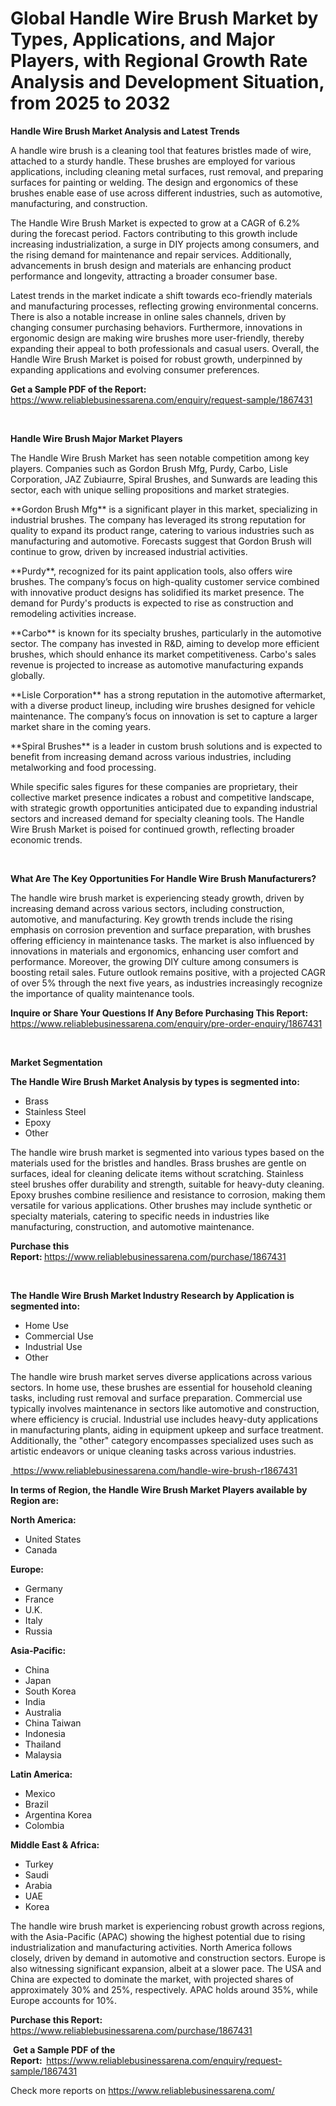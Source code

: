 <p><h1>Global Handle Wire Brush Market by Types, Applications, and Major Players, with Regional Growth Rate Analysis and Development Situation, from 2025 to 2032</h1></p><p><strong>Handle Wire Brush Market Analysis and Latest Trends</strong></p>
<p><p>A handle wire brush is a cleaning tool that features bristles made of wire, attached to a sturdy handle. These brushes are employed for various applications, including cleaning metal surfaces, rust removal, and preparing surfaces for painting or welding. The design and ergonomics of these brushes enable ease of use across different industries, such as automotive, manufacturing, and construction.</p><p>The Handle Wire Brush Market is expected to grow at a CAGR of 6.2% during the forecast period. Factors contributing to this growth include increasing industrialization, a surge in DIY projects among consumers, and the rising demand for maintenance and repair services. Additionally, advancements in brush design and materials are enhancing product performance and longevity, attracting a broader consumer base.</p><p>Latest trends in the market indicate a shift towards eco-friendly materials and manufacturing processes, reflecting growing environmental concerns. There is also a notable increase in online sales channels, driven by changing consumer purchasing behaviors. Furthermore, innovations in ergonomic design are making wire brushes more user-friendly, thereby expanding their appeal to both professionals and casual users. Overall, the Handle Wire Brush Market is poised for robust growth, underpinned by expanding applications and evolving consumer preferences.</p></p>
<p><strong>Get a Sample PDF of the Report:&nbsp;</strong> <a href="https://www.reliablebusinessarena.com/enquiry/request-sample/1867431?utm_campaign=3024&utm_medium=2&utm_source=Github&utm_content=ia&utm_term=05042025&utm_id=handle-wire-brush">https://www.reliablebusinessarena.com/enquiry/request-sample/1867431</a></p>
<p>&nbsp;</p>
<p><strong>Handle Wire Brush Major Market Players</strong></p>
<p><p>The Handle Wire Brush Market has seen notable competition among key players. Companies such as Gordon Brush Mfg, Purdy, Carbo, Lisle Corporation, JAZ Zubiaurre, Spiral Brushes, and Sunwards are leading this sector, each with unique selling propositions and market strategies.</p><p>**Gordon Brush Mfg** is a significant player in this market, specializing in industrial brushes. The company has leveraged its strong reputation for quality to expand its product range, catering to various industries such as manufacturing and automotive. Forecasts suggest that Gordon Brush will continue to grow, driven by increased industrial activities.</p><p>**Purdy**, recognized for its paint application tools, also offers wire brushes. The company’s focus on high-quality customer service combined with innovative product designs has solidified its market presence. The demand for Purdy's products is expected to rise as construction and remodeling activities increase.</p><p>**Carbo** is known for its specialty brushes, particularly in the automotive sector. The company has invested in R&D, aiming to develop more efficient brushes, which should enhance its market competitiveness. Carbo's sales revenue is projected to increase as automotive manufacturing expands globally.</p><p>**Lisle Corporation** has a strong reputation in the automotive aftermarket, with a diverse product lineup, including wire brushes designed for vehicle maintenance. The company’s focus on innovation is set to capture a larger market share in the coming years.</p><p>**Spiral Brushes** is a leader in custom brush solutions and is expected to benefit from increasing demand across various industries, including metalworking and food processing.</p><p>While specific sales figures for these companies are proprietary, their collective market presence indicates a robust and competitive landscape, with strategic growth opportunities anticipated due to expanding industrial sectors and increased demand for specialty cleaning tools. The Handle Wire Brush Market is poised for continued growth, reflecting broader economic trends.</p></p>
<p>&nbsp;</p>
<p><strong>What Are The Key Opportunities For Handle Wire Brush Manufacturers?</strong></p>
<p><p>The handle wire brush market is experiencing steady growth, driven by increasing demand across various sectors, including construction, automotive, and manufacturing. Key growth trends include the rising emphasis on corrosion prevention and surface preparation, with brushes offering efficiency in maintenance tasks. The market is also influenced by innovations in materials and ergonomics, enhancing user comfort and performance. Moreover, the growing DIY culture among consumers is boosting retail sales. Future outlook remains positive, with a projected CAGR of over 5% through the next five years, as industries increasingly recognize the importance of quality maintenance tools.</p></p>
<p><strong>Inquire or Share Your Questions If Any Before Purchasing This Report:</strong> <a href="https://www.reliablebusinessarena.com/enquiry/pre-order-enquiry/1867431?utm_campaign=3024&utm_medium=2&utm_source=Github&utm_content=ia&utm_term=05042025&utm_id=handle-wire-brush">https://www.reliablebusinessarena.com/enquiry/pre-order-enquiry/1867431</a></p>
<p>&nbsp;</p>
<p><strong>Market Segmentation</strong></p>
<p><strong>The Handle Wire Brush Market Analysis by types is segmented into:</strong></p>
<p><ul><li>Brass</li><li>Stainless Steel</li><li>Epoxy</li><li>Other</li></ul></p>
<p><p>The handle wire brush market is segmented into various types based on the materials used for the bristles and handles. Brass brushes are gentle on surfaces, ideal for cleaning delicate items without scratching. Stainless steel brushes offer durability and strength, suitable for heavy-duty cleaning. Epoxy brushes combine resilience and resistance to corrosion, making them versatile for various applications. Other brushes may include synthetic or specialty materials, catering to specific needs in industries like manufacturing, construction, and automotive maintenance.</p></p>
<p><strong>Purchase this Report:&nbsp;</strong><a href="https://www.reliablebusinessarena.com/purchase/1867431?utm_campaign=3024&utm_medium=2&utm_source=Github&utm_content=ia&utm_term=05042025&utm_id=handle-wire-brush">https://www.reliablebusinessarena.com/purchase/1867431</a></p>
<p>&nbsp;</p>
<p><strong>The Handle Wire Brush Market Industry Research by Application is segmented into:</strong></p>
<p><ul><li>Home Use</li><li>Commercial Use</li><li>Industrial Use</li><li>Other</li></ul></p>
<p><p>The handle wire brush market serves diverse applications across various sectors. In home use, these brushes are essential for household cleaning tasks, including rust removal and surface preparation. Commercial use typically involves maintenance in sectors like automotive and construction, where efficiency is crucial. Industrial use includes heavy-duty applications in manufacturing plants, aiding in equipment upkeep and surface treatment. Additionally, the "other" category encompasses specialized uses such as artistic endeavors or unique cleaning tasks across various industries.</p></p>
<p><a href="https://www.reliablebusinessarena.com/handle-wire-brush-r1867431?utm_campaign=3024&utm_medium=2&utm_source=Github&utm_content=ia&utm_term=05042025&utm_id=handle-wire-brush">&nbsp;https://www.reliablebusinessarena.com/handle-wire-brush-r1867431</a></p>
<p><strong>In terms of Region, the Handle Wire Brush Market Players available by Region are:</strong></p>
<p>
    <p> <strong> North America: </strong>
        <ul>
            <li>United States</li>
            <li>Canada</li>
        </ul>
        </p> 
    <p> <strong> Europe: </strong>
        <ul>
            <li>Germany</li>
            <li>France</li>
            <li>U.K.</li>
            <li>Italy</li>
            <li>Russia</li>
        </ul>
        </p> 
    <p> <strong> Asia-Pacific: </strong>
        <ul>
            <li>China</li>
            <li>Japan</li>
            <li>South Korea</li>
            <li>India</li>
            <li>Australia</li>
            <li>China Taiwan</li>
            <li>Indonesia</li>
            <li>Thailand</li>
            <li>Malaysia</li>
        </ul>
        </p> 
    <p> <strong> Latin America: </strong>
        <ul>
            <li>Mexico</li>
            <li>Brazil</li>
            <li>Argentina Korea</li>
            <li>Colombia</li>
        </ul>
        </p> 
    <p> <strong> Middle East & Africa: </strong>
        <ul>
            <li>Turkey</li>
            <li>Saudi</li>
            <li>Arabia</li>
            <li>UAE</li>
            <li>Korea</li>
        </ul>
    </p>
    </p>
<p><p>The handle wire brush market is experiencing robust growth across regions, with the Asia-Pacific (APAC) showing the highest potential due to rising industrialization and manufacturing activities. North America follows closely, driven by demand in automotive and construction sectors. Europe is also witnessing significant expansion, albeit at a slower pace. The USA and China are expected to dominate the market, with projected shares of approximately 30% and 25%, respectively. APAC holds around 35%, while Europe accounts for 10%.</p></p>
<p><strong>Purchase this Report: </strong><a href="https://www.reliablebusinessarena.com/purchase/1867431?utm_campaign=3024&utm_medium=2&utm_source=Github&utm_content=ia&utm_term=05042025&utm_id=handle-wire-brush">https://www.reliablebusinessarena.com/purchase/1867431</a></p>
<p>&nbsp;<strong>Get a Sample PDF of the Report:&nbsp;&nbsp;</strong><a href="https://www.reliablebusinessarena.com/enquiry/request-sample/1867431?utm_campaign=3024&utm_medium=2&utm_source=Github&utm_content=ia&utm_term=05042025&utm_id=handle-wire-brush">https://www.reliablebusinessarena.com/enquiry/request-sample/1867431</a></p>
<p><strong></strong></p>
<p>Check more reports on <a href="https://www.reliablebusinessarena.com/?utm_campaign=3024&utm_medium=2&utm_source=Github&utm_content=ia&utm_term=05042025&utm_id=handle-wire-brush">https://www.reliablebusinessarena.com/</a></p>